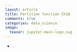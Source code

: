 ```yaml
---
layout: article
title: Partition function Ch18
comments: true
categories: data_science
image:
  teaser: jupyter-main-logo.svg
---
```


- 